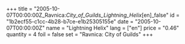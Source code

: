 +++
title = "2005-10-07T00:00:00Z_Ravnica:_City_of_Guilds_Lightning_Helix_[en]_false"
id = "1b2ecf55-c1cc-4b28-b7ce-e1b25305155e"
date = "2005-10-07T00:00:00Z"
name = "Lightning Helix"
lang = ["en"]
price = "0.46"
quantity = 4
foil = false
set = "Ravnica: City of Guilds"
+++
